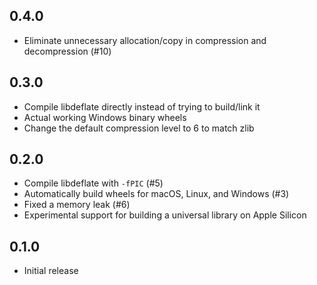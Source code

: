 ## 0.4.0

* Eliminate unnecessary allocation/copy in compression and decompression (#10)


## 0.3.0

* Compile libdeflate directly instead of trying to build/link it
* Actual working Windows binary wheels
* Change the default compression level to 6 to match zlib


## 0.2.0

* Compile libdeflate with `-fPIC` (#5)
* Automatically build wheels for macOS, Linux, and Windows (#3)
* Fixed a memory leak (#6)
* Experimental support for building a universal library on Apple Silicon


## 0.1.0

* Initial release
